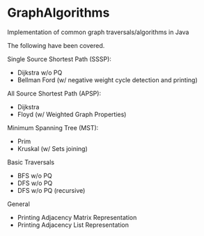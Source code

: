 # GraphAlgorithms
Implementation of common graph traversals/algorithms in Java

The following have been covered.

Single Source Shortest Path (SSSP):
- Dijkstra w/o PQ
- Bellman Ford (w/ negative weight cycle detection and printing)

All Source Shortest Path (APSP):
- Dijkstra
- Floyd (w/ Weighted Graph Properties)

Minimum Spanning Tree (MST):
- Prim
- Kruskal (w/ Sets joining)

Basic Traversals
- BFS w/o PQ
- DFS w/o PQ
- DFS w/o PQ (recursive)

General
- Printing Adjacency Matrix Representation
- Printing Adjacency List Representation
